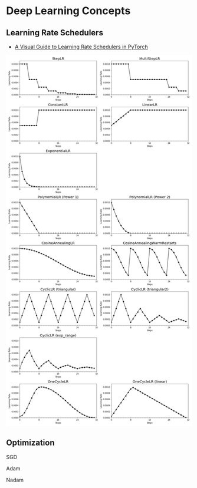 Deep Learning Concepts
===

Learning Rate Schedulers
---

- [A Visual Guide to Learning Rate Schedulers in PyTorch](https://towardsdatascience.com/a-visual-guide-to-learning-rate-schedulers-in-pytorch-24bbb262c863)

![lr_schedulers](../imgs/lr_schedulers.jpg)

Optimization
---

SGD

Adam

Nadam



